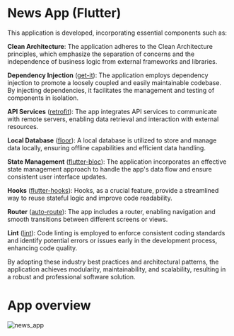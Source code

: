# News App (Flutter)
This application is developed, incorporating essential components such as:

**Clean Architecture**: The application adheres to the Clean Architecture principles, which emphasize the separation of concerns and the independence of business logic from external frameworks and libraries.

**Dependency Injection** ([get-it](https://pub.dev/packages/get_it)): The application employs dependency injection to promote a loosely coupled and easily maintainable codebase. By injecting dependencies, it facilitates the management and testing of components in isolation.

**API Services** ([retrofit](https://pub.dev/packages/retrofit)): The app integrates API services to communicate with remote servers, enabling data retrieval and interaction with external resources.

**Local Database** ([floor](https://pub.dev/packages/floor)): A local database is utilized to store and manage data locally, ensuring offline capabilities and efficient data handling.

**State Management** ([flutter-bloc](https://pub.dev/packages/flutter_bloc)): The application incorporates an effective state management approach to handle the app's data flow and ensure consistent user interface updates.

**Hooks** ([flutter-hooks](https://pub.dev/packages/flutter_hooks)): Hooks, as a crucial feature, provide a streamlined way to reuse stateful logic and improve code readability.

**Router** ([auto-route](https://pub.dev/packages/auto_route)): The app includes a router, enabling navigation and smooth transitions between different screens or views.

**Lint** ([lint](https://pub.dev/packages/lint)): Code linting is employed to enforce consistent coding standards and identify potential errors or issues early in the development process, enhancing code quality.

By adopting these industry best practices and architectural patterns, the application achieves modularity, maintainability, and scalability, resulting in a robust and professional software solution.

# App overview

![news_app](https://github.com/bozidarlabas/news-app/assets/3056799/51728add-a69a-493b-8ae3-991a5509e210)
